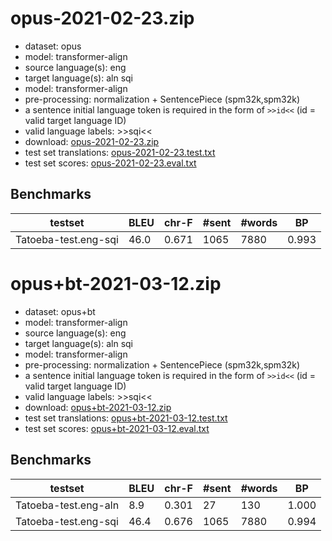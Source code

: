 # opus-2021-02-23.zip

* dataset: opus
* model: transformer-align
* source language(s): eng
* target language(s): aln sqi
* model: transformer-align
* pre-processing: normalization + SentencePiece (spm32k,spm32k)
* a sentence initial language token is required in the form of `>>id<<` (id = valid target language ID)
* valid language labels: >>sqi<<
* download: [opus-2021-02-23.zip](https://object.pouta.csc.fi/Tatoeba-MT-models/eng-sqi/opus-2021-02-23.zip)
* test set translations: [opus-2021-02-23.test.txt](https://object.pouta.csc.fi/Tatoeba-MT-models/eng-sqi/opus-2021-02-23.test.txt)
* test set scores: [opus-2021-02-23.eval.txt](https://object.pouta.csc.fi/Tatoeba-MT-models/eng-sqi/opus-2021-02-23.eval.txt)

## Benchmarks

| testset | BLEU  | chr-F | #sent | #words | BP |
|---------|-------|-------|-------|--------|----|
| Tatoeba-test.eng-sqi 	| 46.0 	| 0.671 	| 1065 	| 7880 	| 0.993 |






# opus+bt-2021-03-12.zip

* dataset: opus+bt
* model: transformer-align
* source language(s): eng
* target language(s): aln sqi
* model: transformer-align
* pre-processing: normalization + SentencePiece (spm32k,spm32k)
* a sentence initial language token is required in the form of `>>id<<` (id = valid target language ID)
* valid language labels: >>sqi<<
* download: [opus+bt-2021-03-12.zip](https://object.pouta.csc.fi/Tatoeba-MT-models/eng-sqi/opus+bt-2021-03-12.zip)
* test set translations: [opus+bt-2021-03-12.test.txt](https://object.pouta.csc.fi/Tatoeba-MT-models/eng-sqi/opus+bt-2021-03-12.test.txt)
* test set scores: [opus+bt-2021-03-12.eval.txt](https://object.pouta.csc.fi/Tatoeba-MT-models/eng-sqi/opus+bt-2021-03-12.eval.txt)

## Benchmarks

| testset | BLEU  | chr-F | #sent | #words | BP |
|---------|-------|-------|-------|--------|----|
| Tatoeba-test.eng-aln 	| 8.9 	| 0.301 	| 27 	| 130 	| 1.000 |
| Tatoeba-test.eng-sqi 	| 46.4 	| 0.676 	| 1065 	| 7880 	| 0.994 |

